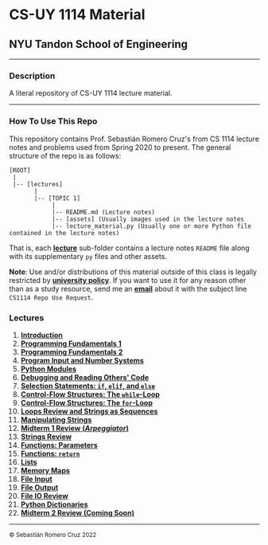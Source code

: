 # CS-UY 1114 Material

## NYU Tandon School of Engineering

---

### Description

A literal repository of CS-UY 1114 lecture material.

---

### How To Use This Repo

This repository contains Prof. Sebastián Romero Cruz's from CS 1114 lecture notes and problems used from Spring 2020
to present. The general structure of the repo is as follows:

```
[ROOT]
 |
 |-- [lectures]
       |
       |-- [TOPIC 1]
            |
            |-- README.md (Lecture notes)
            |-- [assets] (Usually images used in the lecture notes
            |-- lecture_material.py (Usually one or more Python file contained in the lecture notes)
```

That is, each [**lecture**](#Lectures) sub-folder contains a lecture notes `README` file along with its supplementary
`py` files and other assets.

**Note**: Use and/or distributions of this material outside of this class is legally restricted by [**university
policy**](https://guides.nyu.edu/copyright/nyupermissions). If you want to use it for any reason other than as a study
resource, send me an [**email**](mailto:src402@nyu.edu) about it with the subject line `CS1114 Repo Use Request`.

### Lectures

1. [**Introduction**](lectures/introduction/)
2. [**Programming Fundamentals 1**](lectures/fundamentals_1/)
3. [**Programming Fundamentals 2**](lectures/fundamentals_2/)
4. [**Program Input and Number Systems**](lectures/input_number_systems/)
5. [**Python Modules**](lectures/modules/)
6. [**Debugging and Reading Others' Code**](lectures/debugging/)
7. [**Selection Statements: `if`, `elif`, and `else`**](lectures/selection_statements/)
8. [**Control-Flow Structures: The `while`-Loop**](lectures/while_loops/)
9. [**Control-Flow Structures: The `for`-Loop**](lectures/for_loops/)
10. [**Loops Review and Strings as Sequences**](lectures/string_sequences/)
11. [**Manipulating Strings**](lectures/manipulating_strings/)
12. [**Midterm 1 Review (_Arpeggiator_)**](lectures/midterm_1_review/)
13. [**Strings Review**](lectures/strings_review/)
14. [**Functions: Parameters**](lectures/functions_parameters/)
15. [**Functions: `return`**](lectures/functions_return/)
16. [**Lists**](lectures/lists/)
17. [**Memory Maps**](lectures/memory_maps/)
18. [**File Input**](lectures/file_input/)
19. [**File Output**](lectures/file_output/)
20. [**File IO Review**](lectures/files_review/)
21. [**Python Dictionaries**](lectures/dictionaries/)
22. [**Midterm 2 Review (Coming Soon)**]()

---

<sub>© Sebastián Romero Cruz 2022</sub>